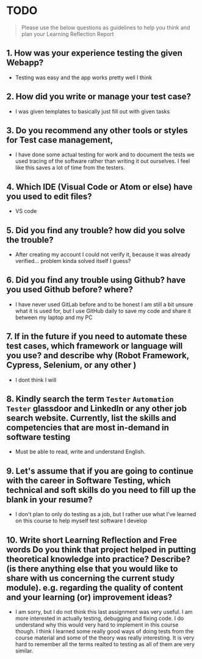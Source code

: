 
# TODO


> Please use the below questions as guidelines to help you think and plan your Learning Reflection Report

## 1. How was your experience testing the given Webapp?
- Testing was easy and the app works pretty well I think
     

## 2. How did you write or manage your test case?
- I was given templates to basically just fill out with given tasks
    

## 3. Do you recommend any other tools or styles for Test case management, 
 - I have done some actual testing for work and to document the tests we used tracing of the software rather than writing it out ourselves. I feel like this saves a lot of time from the testers.


## 4. Which IDE (Visual Code or Atom or else) have you used to edit files?
- VS code


     
## 5. Did you find any trouble? how did you solve the trouble?
- After creating my account I could not verify it, because it was already verified... problem kinda solved itself I guess?


## 6. Did you find any trouble using Github? have you used Github before? where?
- I have never used GitLab before and to be honest I am still a bit unsure what it is used for, but I use GitHub daily to save my code and share it between my laptop and my PC
 

      

## 7. If in the future if you need to automate these test cases, which framework or language will you use? and describe why (Robot Framework, Cypress, Selenium, or any other )
- I dont think I will



## 8. Kindly search the term `Tester` `Automation Tester` glassdoor and LinkedIn or any other job search website. Currently, list the skills and competencies that are most in-demand in software testing
- Must be able to read, write and understand English.



## 9. **Let's assume** that if you are going to continue with the career in Software Testing, which technical and soft skills do you need to fill up the blank in your resume?
- I don't plan to only do testing as a job, but I rather use what I've learned on this course to help myself test software I develop




## 10. Write short Learning Reflection and  Free words Do you think that project helped in putting theoretical knowledge into practice? Describe? (is there anything else that you would like to share with us concerning the current study module). e.g. regarding the quality of content and your learning (or) improvement ideas? 
- I am sorry, but I do not think this last assignment was very useful. I am more interested in actually testing, debugging and fixing code. I do understand why this would very hard to implement in this course though.
I think I learned some really good ways of doing tests from the course material and some of the theory was really interesting. It is very hard to remember all the terms realted to testing as all of them are very similar.




 





